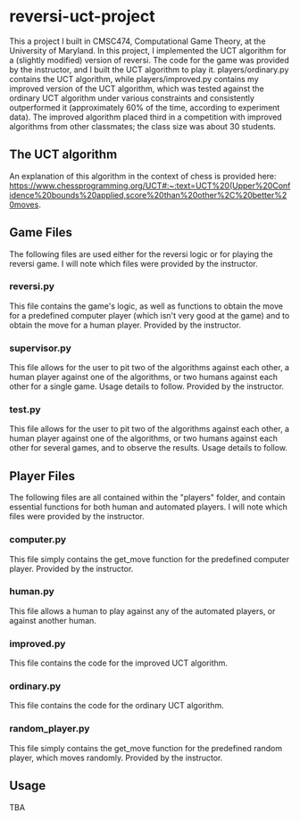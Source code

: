 # reversi-uct-project
This a project I built in CMSC474, Computational Game Theory, at the University of Maryland. In this project, I implemented the UCT algorithm for a (slightly modified) version of reversi. The code for the game was provided by the instructor, and I built the UCT algorithm to play it. players/ordinary.py contains the UCT algorithm, while players/improved.py contains my improved version of the UCT algorithm, which was tested against the ordinary UCT algorithm under various constraints and consistently outperformed it (approximately 60% of the time, according to experiment data). The improved algorithm placed third in a competition with improved algorithms from other classmates; the class size was about 30 students.

## The UCT algorithm
An explanation of this algorithm in the context of chess is provided here: https://www.chessprogramming.org/UCT#:~:text=UCT%20(Upper%20Confidence%20bounds%20applied,score%20than%20other%2C%20better%20moves.

## Game Files
The following files are used either for the reversi logic or for playing the reversi game. I will note which files were provided by the instructor. 

### reversi.py
This file contains the game's logic, as well as functions to obtain the move for a predefined computer player (which isn't very good at the game) and to obtain the move for a human player. Provided by the instructor.

### supervisor.py
This file allows for the user to pit two of the algorithms against each other, a human player against one of the algorithms, or two humans against each other for a single game. Usage details to follow. Provided by the instructor.

### test.py 
This file allows for the user to pit two of the algorithms against each other, a human player against one of the algorithms, or two humans against each other for several games, and to observe the results. Usage details to follow.

## Player Files
The following files are all contained within the "players" folder, and contain essential functions for both human and automated players. I will note which files were provided by the instructor.

### computer.py
This file simply contains the get_move function for the predefined computer player. Provided by the instructor.

### human.py
This file allows a human to play against any of the automated players, or against another human.

### improved.py 
This file contains the code for the improved UCT algorithm.

### ordinary.py
This file contains the code for the ordinary UCT algorithm.

### random_player.py
This file simply contains the get_move function for the predefined random player, which moves randomly. Provided by the instructor.

## Usage
TBA
